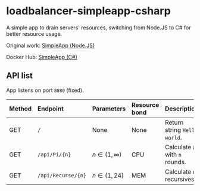 # loadbalancer-simpleapp-csharp

A simple app to drain servers' resources, switching from Node.JS to C# for better resource usage.

Original work: [SimpleApp (Node.JS)](https://github.com/jerapiblaze/loadbalancer-appication)

Docker Hub: [SimpleApp (C#)](https://hub.docker.com/r/jerapiblannett/loadbalancersimpleappcsharp)

## API list

App listens on port `8080` (fixed).

| Method | Endpoint | Parameters | Resource bond | Description |
|:-------|:---------|:-----------|:--------------|:------------|
| GET    | `/` | None | None | Return string `Hello world`.|
| GET    | `/api/Pi/{n}` | $n\in(1,\infty)$ | CPU | Calculate $\pi$ with `n` rounds. |
| GET    | `/api/Recurse/{n}` | $n\in(1,24)$ | MEM | Calculate `n` recursives. |
